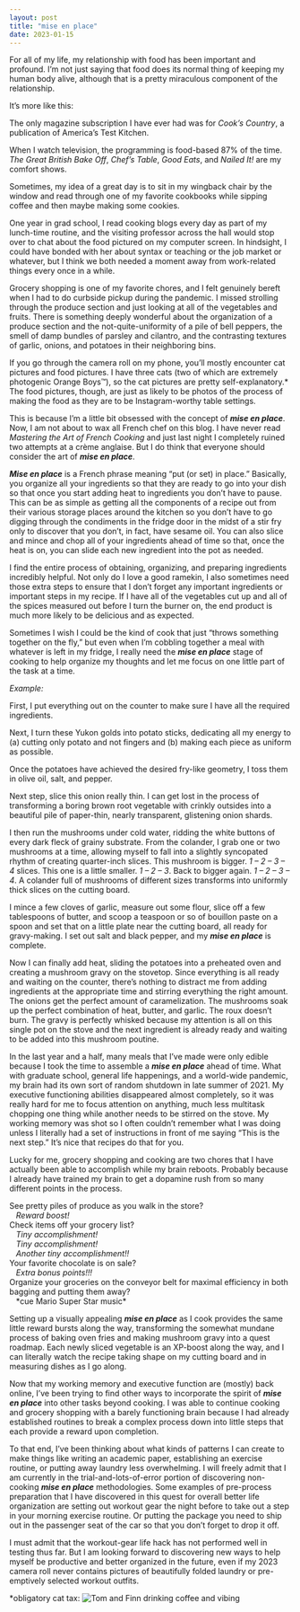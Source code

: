 ```yaml
---
layout: post
title: "mise en place"
date: 2023-01-15
---
```


For all of my life, my relationship with food has been important and profound. I’m not just saying that food does its normal thing of keeping my human body alive, although that is a pretty miraculous component of the relationship.

<!--preview-cutoff-->

It’s more like this:

The only magazine subscription I have ever had was for <i>Cook’s Country</i>, a publication of America’s Test Kitchen.

When I watch television, the programming is food-based 87% of the time. *The Great British Bake Off*, *Chef’s Table*, *Good Eats*, and *Nailed It!* are my comfort shows.

Sometimes, my idea of a great day is to sit in my wingback chair by the window and read through one of my favorite cookbooks while sipping coffee and then maybe making some cookies. 

One year in grad school, I read cooking blogs every day as part of my lunch-time routine, and the visiting professor across the hall would stop over to chat about the food pictured on my computer screen. In hindsight, I could have bonded with her about syntax or teaching or the job market or whatever, but I think we both needed a moment away from work-related things every once in a while.

Grocery shopping is one of my favorite chores, and I felt genuinely bereft when I had to do curbside pickup during the pandemic. I missed strolling through the produce section and just looking at all of the vegetables and fruits. There is something deeply wonderful about the organization of a produce section and the not-quite-uniformity of a pile of bell peppers, the smell of damp bundles of parsley and cilantro, and the contrasting textures of garlic, onions, and potatoes in their neighboring bins.

If you go through the camera roll on my phone, you’ll mostly encounter cat pictures and food pictures. I have three cats (two of which are extremely photogenic Orange Boys&trade;), so the cat pictures are pretty self-explanatory.* The food pictures, though, are just as likely to be photos of the process of making the food as they are to be Instagram-worthy table settings.

This is because I’m a little bit obsessed with the concept of **_mise en place_**. Now, I am not about to wax all French chef on this blog. I have never read *Mastering the Art of French Cooking* and just last night I completely ruined two attempts at a crème anglaise. But I do think that everyone should consider the art of **_mise en place_**.

**_Mise en place_** is a French phrase meaning “put (or set) in place.” Basically, you organize all your ingredients so that they are ready to go into your dish so that once you start adding heat to ingredients you don’t have to pause. This can be as simple as getting all the components of a recipe out from their various storage places around the kitchen so you don’t have to go digging through the condiments in the fridge door in the midst of a stir fry only to discover that you don’t, in fact, have sesame oil. You can also slice and mince and chop all of your ingredients ahead of time so that, once the heat is on, you can slide each new ingredient into the pot as needed.

I find the entire process of obtaining, organizing, and preparing ingredients incredibly helpful. Not only do I love a good ramekin, I also sometimes need those extra steps to ensure that I don’t forget any important ingredients or important steps in my recipe. If I have all of the vegetables cut up and all of the spices measured out before I turn the burner on, the end product is much more likely to be delicious and as expected.

Sometimes I wish I could be the kind of cook that just “throws something together on the fly,” but even when I’m cobbling together a meal with whatever is left in my fridge, I really need the **_mise en place_** stage of cooking to help organize my thoughts and let me focus on one little part of the task at a time.

*Example:*

First, I put everything out on the counter to make sure I have all the required ingredients.

Next, I turn these Yukon golds into potato sticks, dedicating all my energy to (a) cutting only potato and not fingers and (b) making each piece as uniform as possible.

Once the potatoes have achieved the desired fry-like geometry, I toss them in olive oil, salt, and pepper.

Next step, slice this onion really thin. I can get lost in the process of transforming a boring brown root vegetable with crinkly outsides into a beautiful pile of paper-thin, nearly transparent, glistening onion shards.

I then run the mushrooms under cold water, ridding the white buttons of every dark fleck of grainy substrate. From the colander, I grab one or two mushrooms at a time, allowing myself to fall into a slightly syncopated rhythm of creating quarter-inch slices. This mushroom is bigger. *1 – 2 – 3 – 4* slices. This one is a little smaller. *1 – 2 – 3*. Back to bigger again.  *1 – 2 – 3 – 4*. A colander full of mushrooms of different sizes transforms into uniformly thick slices on the cutting board.

I mince a few cloves of garlic, measure out some flour, slice off a few tablespoons of butter, and scoop a teaspoon or so of bouillon paste on a spoon and set that on a little plate near the cutting board, all ready for gravy-making. I set out salt and black pepper, and my **_mise en place_** is complete. 

Now I can finally add heat, sliding the potatoes into a preheated oven and creating a mushroom gravy on the stovetop. Since everything is all ready and waiting on the counter, there’s nothing to distract me from adding ingredients at the appropriate time and stirring everything the right amount. The onions get the perfect amount of caramelization. The mushrooms soak up the perfect combination of heat, butter, and garlic. The roux doesn’t burn. The gravy is perfectly whisked because my attention is all on this single pot on the stove and the next ingredient is already ready and waiting to be added into this mushroom poutine.

In the last year and a half, many meals that I’ve made were only edible because I took the time to assemble a **_mise en place_** ahead of time. What with graduate school, general life happenings, and a world-wide pandemic, my brain had its own sort of random shutdown in late summer of 2021. My executive functioning abilities disappeared almost completely, so it was really hard for me to focus attention on anything, much less multitask chopping one thing while another needs to be stirred on the stove. My working memory was shot so I often couldn’t remember what I was doing unless I literally had a set of instructions in front of me saying “This is the next step.” It’s nice that recipes do that for you.

Lucky for me, grocery shopping and cooking are two chores that I have actually been able to accomplish while my brain reboots. Probably because I already have trained my brain to get a dopamine rush from so many different points in the process. 

See pretty piles of produce as you walk in the store?<br />
&nbsp;&nbsp;&nbsp;*Reward boost!*<br />
Check items off your grocery list?<br />
&nbsp;&nbsp;&nbsp;*Tiny accomplishment!*<br />
&nbsp;&nbsp;&nbsp;*Tiny accomplishment!*<br />
&nbsp;&nbsp;&nbsp;*Another tiny accomplishment!!*<br />
Your favorite chocolate is on sale?<br />
&nbsp;&nbsp;&nbsp;*Extra bonus points!!!*<br />
Organize your groceries on the conveyor belt for maximal efficiency in both bagging and putting them away?<br />
&nbsp;&nbsp;&nbsp;\*cue Mario Super Star music\*<br />

Setting up a visually appealing ***mise en place*** as I cook provides the same little reward bursts along the way, transforming the somewhat mundane process of baking oven fries and making mushroom gravy into a quest roadmap. Each newly sliced vegetable is an XP-boost along the way, and I can literally watch the recipe taking shape on my cutting board and in measuring dishes as I go along.

Now that my working memory and executive function are (mostly) back online, I’ve been trying to find other ways to incorporate the spirit of ***mise en place*** into other tasks beyond cooking. I was able to continue cooking and grocery shopping with a barely functioning brain because I had already established routines to break a complex process down into little steps that each provide a reward upon completion.

To that end, I’ve been thinking about what kinds of patterns I can create to make things like writing an academic paper, establishing an exercise routine, or putting away laundry less overwhelming. I will freely admit that I am currently in the trial-and-lots-of-error portion of discovering non-cooking ***mise en place*** methodologies. Some examples of pre-process preparation that I have discovered in this quest for overall better life organization are setting out workout gear the night before to take out a step in your morning exercise routine. Or putting the package you need to ship out in the passenger seat of the car so that you don’t forget to drop it off. 

I must admit that the workout-gear life hack has not performed well in testing thus far. But I am looking forward to discovering new ways to help myself be productive and better organized in the future, even if my 2023 camera roll never contains pictures of beautifully folded laundry or pre-emptively selected workout outfits.

\*obligatory cat tax:
![Tom and Finn drinking coffee and vibing](/images/mise-en-place-cat-tax.png)
